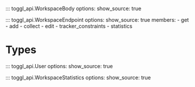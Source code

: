 
::: toggl_api.WorkspaceBody
    options:
        show_source: true

::: toggl_api.WorkspaceEndpoint
    options:
        show_source: true
        members:
            - get
            - add
            - collect
            - edit
            - tracker_constraints
            - statistics


# Types

::: toggl_api.User
    options:
        show_source: true

::: toggl_api.WorkspaceStatistics
    options:
        show_source: true
